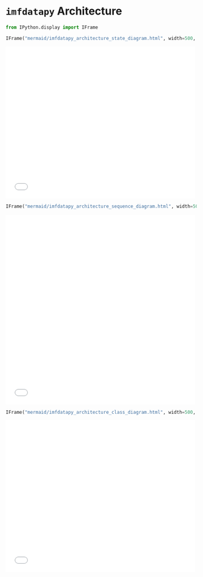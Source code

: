 # **`imfdatapy`** Architecture


```python
from IPython.display import IFrame
```


```python
IFrame("mermaid/imfdatapy_architecture_state_diagram.html", width=500, height=400)
```





<iframe
    width="500"
    height="400"
    src="mermaid/imfdatapy_architecture_state_diagram.html"
    frameborder="0"
    allowfullscreen

></iframe>





```python
IFrame("mermaid/imfdatapy_architecture_sequence_diagram.html", width=500, height=500)
```





<iframe
    width="500"
    height="500"
    src="mermaid/imfdatapy_architecture_sequence_diagram.html"
    frameborder="0"
    allowfullscreen

></iframe>





```python
IFrame("mermaid/imfdatapy_architecture_class_diagram.html", width=500, height=400)
```





<iframe
    width="500"
    height="400"
    src="mermaid/imfdatapy_architecture_class_diagram.html"
    frameborder="0"
    allowfullscreen

></iframe>